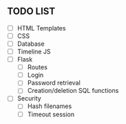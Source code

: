 ## TODO LIST
- [ ] HTML Templates
- [ ] CSS
- [ ] Database
- [ ] Timeline JS
- [ ] Flask
    - [ ] Routes
    - [ ] Login
    - [ ] Password retrieval
    - [ ] Creation/deletion SQL functions
 - [ ] Security
    - [ ] Hash filenames
    - [ ] Timeout session